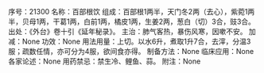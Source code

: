 序号：21300
名称：百部根饮
组成：百部根1两半，天门冬2两（去心），紫菀1两半，贝母1两，干葛1两，白前1两，橘皮1两，生姜2两，葱白（切）3合，豉3合。
出处：《外台》卷十引《延年秘录》。
主治：肺气客热，暴伤风寒，因嗽不安。
加减：None
功效：None
用法用量：上切。以水6升，煮取1升7合，去滓，分温3服；疏数任情，亦可分为4服，欲间食亦得。
制备方法：None
临床应用：None
各家论述：None
用药禁忌：禁生冷、鲤鱼、蒜。
附注：None
